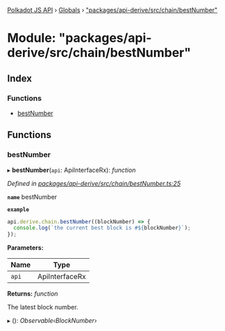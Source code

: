 [Polkadot JS API](../README.md) › [Globals](../globals.md) › ["packages/api-derive/src/chain/bestNumber"](_packages_api_derive_src_chain_bestnumber_.md)

# Module: "packages/api-derive/src/chain/bestNumber"

## Index

### Functions

* [bestNumber](_packages_api_derive_src_chain_bestnumber_.md#bestnumber)

## Functions

###  bestNumber

▸ **bestNumber**(`api`: ApiInterfaceRx): *function*

*Defined in [packages/api-derive/src/chain/bestNumber.ts:25](https://github.com/polkadot-js/api/blob/3d67b75059/packages/api-derive/src/chain/bestNumber.ts#L25)*

**`name`** bestNumber

**`example`** 
<BR>

```javascript
api.derive.chain.bestNumber((blockNumber) => {
  console.log(`the current best block is #${blockNumber}`);
});
```

**Parameters:**

Name | Type |
------ | ------ |
`api` | ApiInterfaceRx |

**Returns:** *function*

The latest block number.

▸ (): *Observable‹BlockNumber›*
